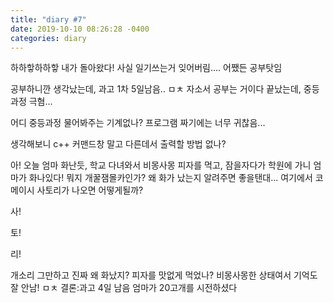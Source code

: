 ```yaml
---
title: "diary #7"
date: 2019-10-10 08:26:28 -0400
categories: diary
---
```



하하핳하하핳 내가 돌아왔다!
사실 일기쓰는거 잊어버림....
어쨌든 공부탓임

공부하니깐 생각났는데, 과고 1차 5일남음.. ㅁㅊ
자소서 공부는 거이다 끝났는데, 중등과정 극혐...

어디 중등과정 물어봐주는 기계없나?
프로그램 짜기에는 너무 귀찮음...

생각해보니 c++ 커맨드창 말고 다른데서 출력할 방법 없나?

아! 오늘 엄마 화난듯, 학교 다녀와서 비몽사몽 피자를 먹고, 잠을자다가 학원에 가니 엄마가 화나있다!
뭐지 개꿀잼몰카인가?
왜 화가 났는지 알려주면 좋을탠대...
여기에서 코메이시 사토리가 나오면 어떻게될까?

사!

토!

리!

개소리 그만하고 진짜 왜 화났지?
피자를 맛없게 먹었나?
비몽사몽한 상태여서 기억도 잘 안남! ㅁㅊ
결론:과고 4일 남음
     엄마가 20고개를 시전하셨다
     
